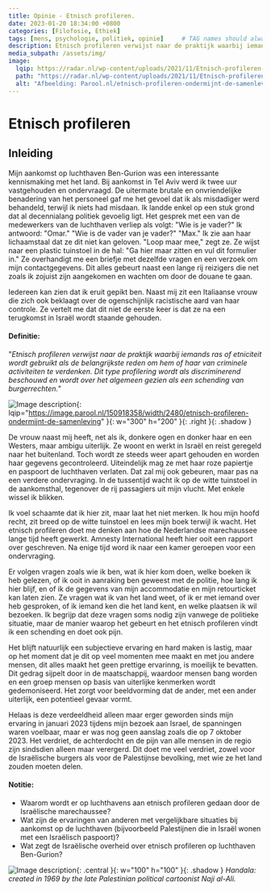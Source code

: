 ```yaml
---
title: Opinie - Etnisch profileren. 
date: 2023-01-20 18:34:00 +0800
categories: [Filofosie, Ethiek]
tags: [mens, psychologie, politiek, opinie]     # TAG names should always be lowercase
description: Etnisch profileren verwijst naar de praktijk waarbij iemands ras of etniciteit wordt gebruikt als de belangrijkste reden om hem of haar van criminele activiteiten te verdenken. Dit type profilering wordt als discriminerend beschouwd en wordt over het algemeen gezien als een schending van burgerrechten.
media_subpath: /assets/img/
image:
  lqip: https://radar.nl/wp-content/uploads/2021/11/Etnisch-profileren-Ez-Silva-WEB-scaled.jpg
  path: "https://radar.nl/wp-content/uploads/2021/11/Etnisch-profileren-Ez-Silva-WEB-scaled.jpg"
  alt: "Afbeelding: Parool.nl/etnisch-profileren-ondermijnt-de-samenleving"
---
```

 
# Etnisch profileren

## Inleiding
Mijn aankomst op luchthaven Ben-Gurion was een interessante kennismaking met het land. Bij aankomst in Tel Aviv werd ik twee uur vastgehouden en ondervraagd. De uitermate brutale en onvriendelijke benadering van het personeel gaf me het gevoel dat ik als misdadiger werd behandeld, terwijl ik niets had misdaan. Ik landde enkel op een stuk grond dat al decennialang politiek gevoelig ligt. Het gesprek met een van de medewerkers van de luchthaven verliep als volgt: "Wie is je vader?" Ik antwoord: "Omar." "Wie is de vader van je vader?" "Max." Ik zie aan haar lichaamstaal dat ze dit niet kan geloven. "Loop maar mee," zegt ze. Ze wijst naar een plastic tuinstoel in de hal: "Ga hier maar zitten en vul dit formulier in." Ze overhandigt me een briefje met dezelfde vragen en een verzoek om mijn contactgegevens. Dit alles gebeurt naast een lange rij reizigers die net zoals ik zojuist zijn aangekomen en wachten om door de douane te gaan.

Iedereen kan zien dat ik eruit gepikt ben. Naast mij zit een Italiaanse vrouw die zich ook beklaagt over de ogenschijnlijk racistische aard van haar controle. Ze vertelt me dat dit niet de eerste keer is dat ze na een terugkomst in Israël wordt staande gehouden.

#### Definitie:

"_Etnisch profileren verwijst naar de praktijk waarbij iemands ras of etniciteit wordt gebruikt als de belangrijkste reden om hem of haar van criminele activiteiten te verdenken. Dit type profilering wordt als discriminerend beschouwd en wordt over het algemeen gezien als een schending van burgerrechten._"


![Image description](https://image.parool.nl/150918358/width/2480/etnisch-profileren-ondermijnt-de-samenleving){: lqip="https://image.parool.nl/150918358/width/2480/etnisch-profileren-ondermijnt-de-samenleving" }{: w="300" h="200" }{: .right }{: .shadow } 

De vrouw naast mij heeft, net als ik, donkere ogen en donker haar en een Westers, maar ambigu uiterlijk. Ze woont en werkt in Israël en reist geregeld naar het buitenland. Toch wordt ze steeds weer apart gehouden en worden haar gegevens gecontroleerd. Uiteindelijk mag ze met haar roze papiertje en paspoort de luchthaven verlaten. Dat zal mij ook gebeuren, maar pas na een verdere ondervraging. In de tussentijd wacht ik op de witte tuinstoel in de aankomsthal, tegenover de rij passagiers uit mijn vlucht. Met enkele wissel ik blikken.

Ik voel schaamte dat ik hier zit, maar laat het niet merken. Ik hou mijn hoofd recht, zit breed op de witte tuinstoel en lees mijn boek terwijl ik wacht. Het etnisch profileren doet me denken aan hoe de Nederlandse marechaussee lange tijd heeft gewerkt. Amnesty International heeft hier ooit een rapport over geschreven. Na enige tijd word ik naar een kamer geroepen voor een ondervraging.

Er volgen vragen zoals wie ik ben, wat ik hier kom doen, welke boeken ik heb gelezen, of ik ooit in aanraking ben geweest met de politie, hoe lang ik hier blijf, en of ik de gegevens van mijn accommodatie en mijn retourticket kan laten zien. Ze vragen wat ik van het land weet, of ik er met iemand over heb gesproken, of ik iemand ken die het land kent, en welke plaatsen ik wil bezoeken. Ik begrijp dat deze vragen soms nodig zijn vanwege de politieke situatie, maar de manier waarop het gebeurt en het etnisch profileren vindt ik een schending en doet ook pijn. 

Het blijft natuurlijk een subjectieve ervaring en hard maken is lastig, maar op het moment dat je dit op veel momenten mee maakt en met jou andere mensen, dit alles maakt het geen prettige ervarinng, is moeilijk te bevatten. Dit gedrag sijpelt door in de maatschappij, waardoor mensen bang worden en een groep mensen op basis van uiterlijke kenmerken wordt gedemoniseerd. Het zorgt voor beeldvorming dat de ander, met een ander uiterlijk, een potentieel gevaar vormt. 

Helaas is deze verdeeldheid alleen maar erger geworden sinds mijn ervaring in januari 2023 tijdens mijn bezoek aan Israel, de spanningen waren voelbaar, maar er was nog geen aanslag zoals die op 7 oktober 2023. Het verdriet, de achterdocht en de pijn van alle mensen in de regio zijn sindsdien alleen maar verergerd. Dit doet me veel verdriet, zowel voor de Israëlische burgers als voor de Palestijnse bevolking, met wie ze het land zouden moeten delen.


#### Notitie: 
- Waarom wordt er op luchthavens aan etnisch profileren gedaan door de Israëlische marechaussee?
- Wat zijn de ervaringen van anderen met vergelijkbare situaties bij aankomst op de luchthaven (bijvoorbeeld Palestijnen die in Israël wonen met een Israëlisch paspoort)? 
- Wat zegt de Israëlische overheid over etnisch profileren op luchthaven Ben-Gurion?

![Image description](https://upload.wikimedia.org/wikipedia/commons/1/12/Handala.svg){: .central }{: w="100" h="100" }{: .shadow }
_Handala: created in 1969 by the late Palestinian political cartoonist Naji al-Ali._


